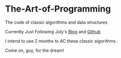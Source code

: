 # The-Art-of-Programming
The code of classic algorithms and data structures

Currently Just Following July's [Blog](http://blog.csdn.net/v_july_v) and [Github](https://github.com/julycoding/The-Art-Of-Programming-By-July)

I intend to use 2 months to AC these classic algorithms.

Come on, guy, for the dream!